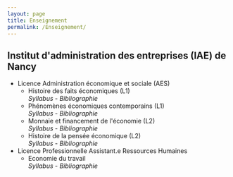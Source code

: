 ```yaml
---
layout: page
title: Enseignement
permalink: /Enseignement/
---
```


## Institut d'administration des entreprises (IAE) de Nancy ##

- Licence Administration économique et sociale (AES)  
	- Histoire des faits économiques (L1)  
	*Syllabus* - *Bibliographie*  
	- Phénomènes économiques contemporains (L1)  
		*Syllabus* - *Bibliographie*  
	- Monnaie et financement de l'économie (L2)  
		*Syllabus* - *Bibliographie*  
	- Histoire de la pensée économique (L2)  
		*Syllabus* - *Bibliographie*  
- Licence Professionnelle Assistant.e Ressources Humaines
	- Economie du travail  
		*Syllabus* - *Bibliographie*  
